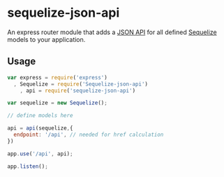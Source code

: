 sequelize-json-api
==================

An express router module that adds a [JSON API](http://jsonapi.org/) for all defined [Sequelize](http://sequelizejs.com/) models to your application.

Usage
-----


```javascript
var express = require('express')
  , Sequelize = require('Sequelize-json-api')
	, api = require('sequelize-json-api')

var sequelize = new Sequelize();

// define models here

api = api(sequelize,{
  endpoint: '/api', // needed for href calculation
})

app.use('/api', api);

app.listen();
```
